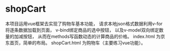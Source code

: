 # shopCart
本项目运用vue框架去实现了购物车基本功能，
请求本地json格式数据利用v-for将逐条数据加载到页面，
v-bind绑定商品的选中按钮，
以及v-model双向绑定数量的加减按钮，
从而在methods写函数动态的计算商品的价格。
index.html 为京东首页，简单的布局。
shopCart.html 为购物车（主要练习vue功能）。
